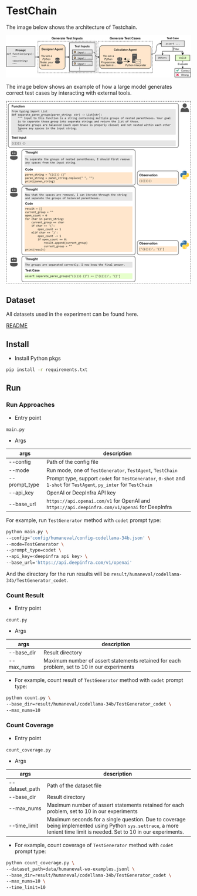 # TestChain

The image below shows the architecture of Testchain.

<img src="figures/testchain.svg" alt="testchain">

The image below shows an example of how a large model generates correct test cases by interacting with external tools.

<img src="figures/conversation.svg" alt="conversation" style="zoom:80%">


## Dataset

All datasets used in the experiment can be found here.

[README](./data/README.md)

## Install

- Install Python pkgs

```bash
pip install -r requirements.txt
```


## Run

### Run Approaches

- Entry point

`main.py`

- Args

| args          | description |
| -             | - |
| --config      | Path of the config file                               |
| --mode        | Run mode, one of `TestGenerator`, `TestAgent`, `TestChain`   |
| --prompt_type | Prompt type, support `codet` for `TestGenerator`, `0-shot` and `1-shot` for `TestAgent`, `py_inter` for `TestChain`
| --api_key     | OpenAI or DeepInfra API key |
| --base_url    | `https://api.openai.com/v1` for OpenAI and `https://api.deepinfra.com/v1/openai` for DeepInfra |


For example, run `TestGenerator` method with `codet` prompt type: 

```bash
python main.py \
--config='config/humaneval/config-codellama-34b.json' \
--mode=TestGenerator \
--prompt_type=codet \
--api_key=<deepinfra api key> \
--base_url='https://api.deepinfra.com/v1/openai'
```

And the directory for the run results will be `result/humaneval/codellama-34b/TestGenerator_codet`.



### Count Result

- Entry point

`count.py`

- Args

|args|description|
| - | - |
| --base_dir | Result directory |
| --max_nums | Maximum number of assert statements retained for each problem, set to $10$ in our experiments |

- For example, count result of `TestGenerator` method with `codet` prompt type: 

```bash
python count.py \
--base_dir=result/humaneval/codellama-34b/TestGenerator_codet \
--max_nums=10
```



### Count Coverage

- Entry point

`count_coverage.py`

- Args

|args|description|
| - | - |
| --dataset_path    | Path of the dataset file      |
| --base_dir        | Result directory              |
| --max_nums        | Maximum number of assert statements retained for each problem, set to $10$ in our experiments |
| --time_limit      | Maximum seconds for a single question. Due to coverage being implemented using Python `sys.settrace`, a more lenient time limit is needed. Set to $10$ in our experiments. |

- For example, count coverage of `TestGenerator` method with `codet` prompt type: 

```bash
python count_coverage.py \
--dataset_path=data/humaneval-wo-examples.jsonl \
--base_dir=result/humaneval/codellama-34b/TestGenerator_codet \
--max_nums=10 \
--time_limit=10
```


